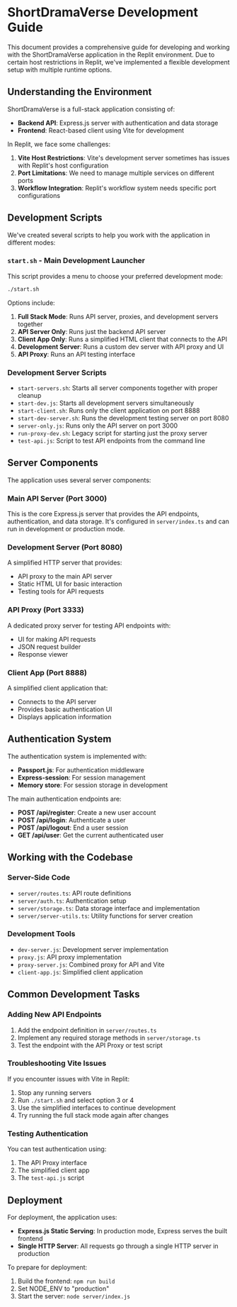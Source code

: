 # ShortDramaVerse Development Guide

This document provides a comprehensive guide for developing and working with the ShortDramaVerse application in the Replit environment. Due to certain host restrictions in Replit, we've implemented a flexible development setup with multiple runtime options.

## Understanding the Environment

ShortDramaVerse is a full-stack application consisting of:

- **Backend API**: Express.js server with authentication and data storage
- **Frontend**: React-based client using Vite for development

In Replit, we face some challenges:

1. **Vite Host Restrictions**: Vite's development server sometimes has issues with Replit's host configuration
2. **Port Limitations**: We need to manage multiple services on different ports
3. **Workflow Integration**: Replit's workflow system needs specific port configurations

## Development Scripts

We've created several scripts to help you work with the application in different modes:

### `start.sh` - Main Development Launcher

This script provides a menu to choose your preferred development mode:

```bash
./start.sh
```

Options include:

1. **Full Stack Mode**: Runs API server, proxies, and development servers together
2. **API Server Only**: Runs just the backend API server
3. **Client App Only**: Runs a simplified HTML client that connects to the API
4. **Development Server**: Runs a custom dev server with API proxy and UI
5. **API Proxy**: Runs an API testing interface

### Development Server Scripts

- `start-servers.sh`: Starts all server components together with proper cleanup
- `start-dev.js`: Starts all development servers simultaneously
- `start-client.sh`: Runs only the client application on port 8888
- `start-dev-server.sh`: Runs the development testing server on port 8080
- `server-only.js`: Runs only the API server on port 3000
- `run-proxy-dev.sh`: Legacy script for starting just the proxy server
- `test-api.js`: Script to test API endpoints from the command line

## Server Components

The application uses several server components:

### Main API Server (Port 3000)

This is the core Express.js server that provides the API endpoints, authentication, and data storage. It's configured in `server/index.ts` and can run in development or production mode.

### Development Server (Port 8080)

A simplified HTTP server that provides:
- API proxy to the main API server
- Static HTML UI for basic interaction
- Testing tools for API requests

### API Proxy (Port 3333)

A dedicated proxy server for testing API endpoints with:
- UI for making API requests
- JSON request builder
- Response viewer

### Client App (Port 8888)

A simplified client application that:
- Connects to the API server
- Provides basic authentication UI
- Displays application information

## Authentication System

The authentication system is implemented with:

- **Passport.js**: For authentication middleware
- **Express-session**: For session management
- **Memory store**: For session storage in development

The main authentication endpoints are:

- **POST /api/register**: Create a new user account
- **POST /api/login**: Authenticate a user
- **POST /api/logout**: End a user session
- **GET /api/user**: Get the current authenticated user

## Working with the Codebase

### Server-Side Code

- `server/routes.ts`: API route definitions
- `server/auth.ts`: Authentication setup
- `server/storage.ts`: Data storage interface and implementation
- `server/server-utils.ts`: Utility functions for server creation

### Development Tools

- `dev-server.js`: Development server implementation
- `proxy.js`: API proxy implementation
- `proxy-server.js`: Combined proxy for API and Vite
- `client-app.js`: Simplified client application

## Common Development Tasks

### Adding New API Endpoints

1. Add the endpoint definition in `server/routes.ts`
2. Implement any required storage methods in `server/storage.ts`
3. Test the endpoint with the API Proxy or test script

### Troubleshooting Vite Issues

If you encounter issues with Vite in Replit:

1. Stop any running servers
2. Run `./start.sh` and select option 3 or 4
3. Use the simplified interfaces to continue development
4. Try running the full stack mode again after changes

### Testing Authentication

You can test authentication using:

1. The API Proxy interface
2. The simplified client app
3. The `test-api.js` script

## Deployment

For deployment, the application uses:

- **Express.js Static Serving**: In production mode, Express serves the built frontend
- **Single HTTP Server**: All requests go through a single HTTP server in production

To prepare for deployment:

1. Build the frontend: `npm run build`
2. Set NODE_ENV to "production"
3. Start the server: `node server/index.js`